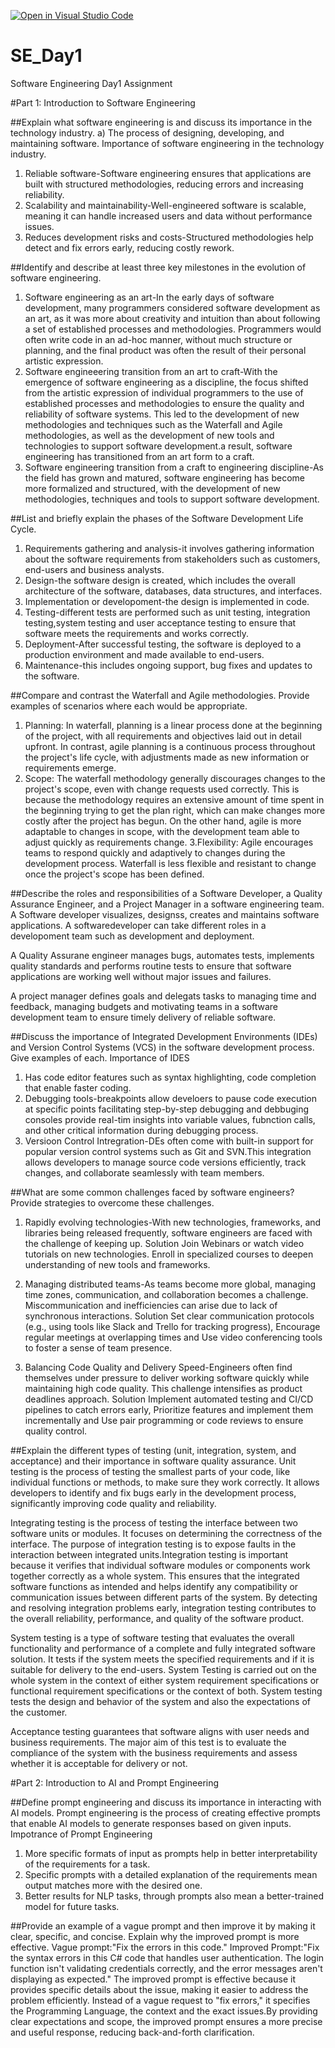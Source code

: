 [![Open in Visual Studio Code](https://classroom.github.com/assets/open-in-vscode-2e0aaae1b6195c2367325f4f02e2d04e9abb55f0b24a779b69b11b9e10269abc.svg)](https://classroom.github.com/online_ide?assignment_repo_id=18436121&assignment_repo_type=AssignmentRepo)
# SE_Day1
Software Engineering Day1 Assignment

#Part 1: Introduction to Software Engineering

##Explain what software engineering is and discuss its importance in the technology industry.
a) The process of  designing, developing, and maintaining software.
Importance of software engineering in the technology industry.
1. Reliable software-Software engineering ensures that applications are built with structured methodologies, reducing errors and increasing reliability.
2. Scalability and maintainability-Well-engineered software is scalable, meaning it can handle increased users and data without performance issues.
3. Reduces development risks and costs-Structured methodologies help detect and fix errors early, reducing costly rework.
   
##Identify and describe at least three key milestones in the evolution of software engineering.
1. Software engineering as an art-In the early days of software development, many programmers considered software development as an art, as it was more about creativity and intuition than about following a set of established processes and methodologies. Programmers would often write code in an ad-hoc manner, without much structure or planning, and the final product was often the result of their personal artistic expression.
2. Software engineeering transition from an art to craft-With the emergence of software engineering as a discipline, the focus shifted from the artistic expression of individual programmers to the use of established processes and methodologies to ensure the quality and reliability of software systems. This led to the development of new methodologies and techniques such as the Waterfall and Agile methodologies, as well as the development of new tools and technologies to support software development.a result, software engineering has transitioned from an art form to a craft. 
3. Software engineering transition from a craft to engineering discipline-As the field has grown and matured, software engineering has become more formalized and structured, with the development of new methodologies, techniques and tools to support software development.

##List and briefly explain the phases of the Software Development Life Cycle.
1. Requirements gathering and analysis-it involves gathering information about the software requirements from stakeholders such as customers, end-users and business analysts.
2. Design-the software design is created, which includes the overall architecture of the software, databases, data structures, and interfaces.
3. Implementation or developoment-the design is implemented in code.
4. Testing-different tests are performed such as unit testing, integration testing,system testing and user acceptance testing to ensure that software meets the requirements and works correctly.
5. Deployment-After successful testing, the software is deployed to a production environment and made available to end-users.
6. Maintenance-this includes ongoing support, bug fixes and updates to the software.

##Compare and contrast the Waterfall and Agile methodologies. Provide examples of scenarios where each would be appropriate.
1. Planning: In waterfall, planning is a linear process done at the beginning of the project, with all requirements and objectives laid out in detail upfront. In contrast, agile planning is a continuous process throughout the project's life cycle, with adjustments made as new information or requirements emerge.
2. Scope: The waterfall methodology generally discourages changes to the project's scope, even with change requests used correctly. This is because the methodology requires an extensive amount of time spent in the beginning trying to get the plan right, which can make changes more costly after the project has begun. On the other hand, agile is more adaptable to changes in scope, with the development team able to adjust quickly as requirements change.
3.Flexibility: Agile encourages teams to respond quickly and adaptively to changes during the development process. Waterfall is less flexible and resistant to change once the project's scope has been defined. 

##Describe the roles and responsibilities of a Software Developer, a Quality Assurance Engineer, and a Project Manager in a software engineering team.
A Software developer visualizes, designss, creates and maintains software applications. A softwaredeveloper can take different roles in a developoment team such as development and deployment.

A Quality Assurane engineer manages bugs, automates tests, implements quality standards and performs routine tests to ensure that software applications are working well without major issues and failures.

A project manager defines goals and delegats tasks to managing time and feedback, managing budgets and motivating teams in a software development team to ensure timely delivery of reliable software.

##Discuss the importance of Integrated Development Environments (IDEs) and Version Control Systems (VCS) in the software development process. Give examples of each.
Importance of IDES
1. Has code editor features such as syntax highlighting, code completion that enable faster coding.
2. Debugging tools-breakpoints allow develoers to pause code execution at specific points facilitating step-by-step debugging and debbuging consoles provide real-tim insights into variable values, fubnction calls, and other critical information during debugging process.
3. Versioon Control Intregration-DEs often come with built-in support for popular version control systems such as Git and SVN.This integration allows developers to manage source code versions efficiently, track changes, and collaborate seamlessly with team members.

##What are some common challenges faced by software engineers? Provide strategies to overcome these challenges.
1. Rapidly evolving technologies-With new technologies, frameworks, and libraries being released frequently, software engineers are faced with the challenge of keeping up.
   Solution
Join Webinars or watch video tutorials on new technologies. Enroll in specialized courses to deepen understanding of new tools and frameworks.

2. Managing distributed teams-As teams become more global, managing time zones, communication, and collaboration becomes a challenge. Miscommunication and inefficiencies can arise due to lack of synchronous interactions.
   Solution
 Set clear communication protocols (e.g., using tools like Slack and Trello for tracking progress), Encourage regular meetings at overlapping times and Use video conferencing tools to foster a sense of team presence.

3. Balancing Code Quality and Delivery Speed-Engineers often find themselves under pressure to deliver working software quickly while maintaining high code quality. This challenge intensifies as product deadlines approach.
  Solution
Implement automated testing and CI/CD pipelines to catch errors early, Prioritize features and implement them incrementally and Use pair programming or code reviews to ensure quality control.


##Explain the different types of testing (unit, integration, system, and acceptance) and their importance in software quality assurance.
Unit testing is the process of testing the smallest parts of your code, like individual functions or methods, to make sure they work correctly. It allows developers to identify and fix bugs early in the development process, significantly improving code quality and reliability.

Integrating testing is the process of testing the interface between two software units or modules. It focuses on determining the correctness of the interface. The purpose of integration testing is to expose faults in the interaction between integrated units.Integration testing is important because it verifies that individual software modules or components work together correctly as a whole system. This ensures that the integrated software functions as intended and helps identify any compatibility or communication issues between different parts of the system. By detecting and resolving integration problems early, integration testing contributes to the overall reliability, performance, and quality of the software product.

System testing is a type of software testing that evaluates the overall functionality and performance of a complete and fully integrated software solution. It tests if the system meets the specified requirements and if it is suitable for delivery to the end-users. System Testing is carried out on the whole system in the context of either system requirement specifications or functional requirement specifications or the context of both. System testing tests the design and behavior of the system and also the expectations of the customer.

Acceptance testing  guarantees that software aligns with user needs and business requirements. The major aim of this test is to evaluate the compliance of the system with the business requirements and assess whether it is acceptable for delivery or not.

#Part 2: Introduction to AI and Prompt Engineering


##Define prompt engineering and discuss its importance in interacting with AI models.
Prompt engineering is the process of creating effective prompts that enable AI models to generate responses based on given inputs.
Impotrance of Prompt Engineering
1. More specific formats of input as prompts help in better interpretability of the requirements for a task.
2. Specific prompts with a detailed explanation of the requirements mean output matches more with the desired one.
3. Better results for NLP tasks, through prompts also mean a better-trained model for future tasks.

##Provide an example of a vague prompt and then improve it by making it clear, specific, and concise. Explain why the improved prompt is more effective.
Vague prompt:"Fix the errors in this code."
Improved Prompt:"Fix the syntax errors in this C# code that handles user authentication. The login function isn't validating credentials correctly, and the error messages aren't displaying as expected."
The improved prompt is effective because it provides specific details about the issue, making it easier to address the problem efficiently. Instead of a vague request to "fix errors," it specifies the Programming Language, the context and the exact issues.By providing clear expectations and scope, the improved prompt ensures a more precise and useful response, reducing back-and-forth clarification.
